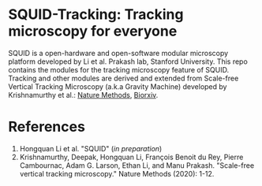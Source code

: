 # SQUID-Tracking: Tracking microscopy for everyone

SQUID is a open-hardware and open-software modular microscopy platform developed by Li et al. Prakash lab, Stanford University. This repo contains the modules for the tracking microscopy feature of SQUID. Tracking and other modules are derived and extended from Scale-free Vertical Tracking Microscopy (a.k.a Gravity Machine) developed by Krishnamurthy et al.: [Nature Methods](https://www.nature.com/articles/s41592-020-0924-7), [Biorxiv](https://www.biorxiv.org/content/10.1101/610246v1).

# References
1. Hongquan Li et al. "SQUID" (_in preparation_)
2. Krishnamurthy, Deepak, Hongquan Li, François Benoit du Rey, Pierre Cambournac, Adam G. Larson, Ethan Li, and Manu Prakash. "Scale-free vertical tracking microscopy." Nature Methods (2020): 1-12.






